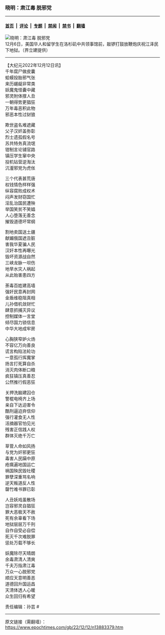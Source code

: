 ### 晓明：肃江毒 脱邪党

---

#### [首页](../../../..?n13883379) &nbsp;|&nbsp; [评论](../../../../../epoch-comment?n13883379) &nbsp;|&nbsp; [专题](../../../../../epoch-special?n13883379) &nbsp;|&nbsp; [禁闻](../../../../../epoch-news?n13883379) &nbsp;|&nbsp; [禁书](../../../../../books?n13883379) &nbsp;|&nbsp; [翻墙](https://github.com/gfw-breaker/nogfw/blob/master/README.md?n13883379)


<div><img alt="晓明：肃江毒 脱邪党" class="attachment-djy_600_400 size-djy_600_400 wp-post-image" src="https://i.epochtimes.com/assets/uploads/2022/12/id13880155-132460604aa9c0527807f635c83f4360.jpg"/>
<div class="caption">
 12月6日，美国华人和留学生在洛杉矶中共领事馆前，敲锣打鼓放鞭炮庆祝江泽民下地狱。（界立建提供）
</div></div><hr/><div class="post_content" id="artbody" itemprop="articleBody">
 <!-- article content begin -->
 <p>
  【大纪元2022年12月12日讯】
  <br/>
  千年腐尸做皮囊
  <br/>
  蛤蟆投胎邪气张
  <br/>
  来历龌龊非常类
  <br/>
  妖魔鬼怪囊中藏
  <br/>
  邪灵附体撑人丑
  <br/>
  一朝得势更猖狂
  <br/>
  万年毒恶积此物
  <br/>
  邪恶本性过豺狼
 </p>
 <p>
  欺世盗名难遮藏
  <br/>
  父子汉奸盖弥彰
  <br/>
  烈士遗孤假名号
  <br/>
  苏共特务真流氓
  <br/>
  钳制言论铺官路
  <br/>
  镇压学生窜中央
  <br/>
  投机钻营逆淘汰
  <br/>
  沆瀣邪党为虎伥
 </p>
 <p>
  三个代表甚荒唐
  <br/>
  权钱情色样样强
  <br/>
  纵容腐败成权术
  <br/>
  闷声发财窃国忙
  <br/>
  淫乱治国民遭殃
  <br/>
  举国笑贫不笑娼
  <br/>
  人心堕落无善念
  <br/>
  摧毁道德坏常纲
 </p>
 <p>
  割地卖国送土疆
  <br/>
  献媚俄国遮丑脏
  <br/>
  害我华夏骗人民
  <br/>
  汉奸本性再曝光
  <br/>
  毁坏资源战自然
  <br/>
  三峡龙脉一坝伤
  <br/>
  地旱水灾人祸起
  <br/>
  从此贻害患四方
 </p>
 <p>
  荼毒百姓建高墙
  <br/>
  强奸民意再封网
  <br/>
  金盾维稳阻真相
  <br/>
  儿孙借机敛财忙
  <br/>
  肆意抓捕灭异议
  <br/>
  控制媒体一言堂
  <br/>
  倾尽国力锁信息
  <br/>
  中华大地成牢房
 </p>
 <p>
  心胸狭窄妒火炀
  <br/>
  不容亿万向善良
  <br/>
  谎言构陷法轮功
  <br/>
  一意孤行挥魔掌
  <br/>
  扬言打死算自杀
  <br/>
  消灭肉体断口粮
  <br/>
  疯狂镇压真善忍
  <br/>
  公然推行假恶狂
 </p>
 <p>
  关押洗脑建囚仓
  <br/>
  警棍电椅齐上场
  <br/>
  亲自下达迫害令
  <br/>
  酷刑逼迫弃信仰
  <br/>
  强行灌食无人性
  <br/>
  活摘器官怕见光
  <br/>
  残害正信践人权
  <br/>
  群体灭绝千万亡
 </p>
 <p>
  草菅人命如风扬
  <br/>
  与党为奸邪更狂
  <br/>
  毒害人民躏中原
  <br/>
  疮痍遍地国运亡
  <br/>
  祸国殃民毁社稷
  <br/>
  罪孽深重骂名响
  <br/>
  逆天叛道反人性
  <br/>
  罄竹难书罪已彰
 </p>
 <p>
  人丑妖戏虽散场
  <br/>
  岂容邪灵自猖狂
  <br/>
  罪大恶极天不赦
  <br/>
  死有余辜看下场
  <br/>
  地狱层层万千刑
  <br/>
  自作自受必自偿
  <br/>
  死灭千次难脱罪
  <br/>
  惩处万载不够长
 </p>
 <p>
  妖魔除尽天晴朗
  <br/>
  余毒肃清人清爽
  <br/>
  千夫万指肃江毒
  <br/>
  万众一心脱邪党
  <br/>
  顺应天意明善恶
  <br/>
  道德回升国运昌
  <br/>
  天清体透人心暖
  <br/>
  众生回归有希望
 </p>
 <p>
  责任编辑：孙芸 #
 </p>
 <!-- article content end -->
 <div id="below_article_ad">
 </div>
</div>


---

原文链接（需翻墙）：https://www.epochtimes.com/gb/22/12/12/n13883379.htm